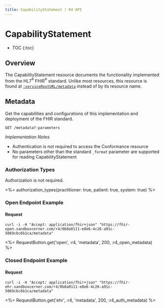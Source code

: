 ```yaml
---
title: CapabilityStatement | R4 API
---
```


# CapabilityStatement

* TOC
{:toc}

## Overview

The CapabilityStatement resource documents the functionality implemented from the HL7<sup>®</sup> FHIR<sup>®</sup> standard. Unlike most resources,
this resource is found at [`:serviceRootURL/metadata`] instead of by its resource name.

## Metadata

Get the capabilities and configurations of this implementation and deployment of the FHIR standard.

    GET /metadata?:parameters

_Implementation Notes_

* Authentication is not required to access the Conformance resource
* No parameters other than the standard `_format` parameter are supported for reading CapabilityStatement

### Authorization Types

Authorization is not required.

<%= authorization_types(practitioner: true, patient: true, system: true) %>

### Open Endpoint Example

#### Request

    curl -i -H "Accept: application/fhir+json" "https://fhir-open.sandboxcerner.com/r4/0b8a0111-e8e6-4c26-a91c-5069cbc6b1ca/metadata"

<%= RequestButton.get('open', :r4, 'metadata', 200, :r4_open_metadata) %>

### Closed Endpoint Example

#### Request

    curl -i -H "Accept: application/fhir+json" "https://fhir-ehr.sandboxcerner.com/r4/0b8a0111-e8e6-4c26-a91c-5069cbc6b1ca/metadata"

<%= RequestButton.get('ehr', :r4, 'metadata', 200, :r4_auth_metadata) %>

[`:serviceRootURL/metadata`]: ../../#service-root-url
